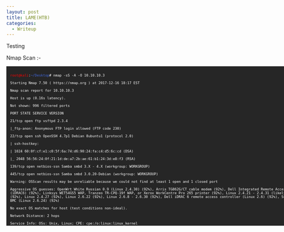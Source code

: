 ```yaml
---
layout: post
title: LAME(HTB)
categories:
  - Writeup
---
```

Testing

Nmap Scan :-
<div style="height:400px;width:800px;overflow:auto;background-color:#262626;color:White;scrollbar-base-color:gold;font-family:monospace;padding:10px;">
  <font size="1">
  <p><font color="red">root@kali</font>:<font color="RoyalBlue">~/Desktop</font># nmap -sS -A -O 10.10.10.3</br>
<br>Starting Nmap 7.50 ( https://nmap.org ) at 2017-12-16 18:17 EST</br>
<br>Nmap scan report for 10.10.10.3</br>
<br>Host is up (0.16s latency).</br>
<br>Not shown: 996 filtered ports</br>
<br>PORT STATE SERVICE VERSION</br>
<br>21/tcp open ftp vsftpd 2.3.4</br>
<br>|_ftp-anon: Anonymous FTP login allowed (FTP code 230)</br>
<br>22/tcp open ssh OpenSSH 4.7p1 Debian 8ubuntu1 (protocol 2.0)</br>
<br>| ssh-hostkey:</br>
<br>| 1024 60:0f:cf:e1:c0:5f:6a:74:d6:90:24:fa:c4:d5:6c:cd (DSA)</br>
<br>|_ 2048 56:56:24:0f:21:1d:de:a7:2b:ae:61:b1:24:3d:e8:f3 (RSA)</br>
<br>139/tcp open netbios-ssn Samba smbd 3.X - 4.X (workgroup: WORKGROUP)</br>
<br>445/tcp open netbios-ssn Samba smbd 3.0.20-Debian (workgroup: WORKGROUP)</br>
<br>Warning: OSScan results may be unreliable because we could not find at least 1 open and 1 closed port</br>
<br>Aggressive OS guesses: OpenWrt White Russian 0.9 (Linux 2.4.30) (92%), Arris TG862G/CT cable modem (92%), Dell Integrated Remote Access Controller (iDRAC6) (92%), Linksys WET54GS5 WAP, Tranzeo TR-CPQ-19f WAP, or Xerox WorkCentre Pro 265 printer (92%), Linux 2.4.21 - 2.4.31 (likely embedded) (92%), Linux 2.4.27 (92%), Linux 2.6.22 (92%), Linux 2.6.8 - 2.6.30 (92%), Dell iDRAC 6 remote access controller (Linux 2.6) (92%), Supermicro IPMI BMC (Linux 2.6.24) (92%)</br>
<br>No exact OS matches for host (test conditions non-ideal).</br>
<br>Network Distance: 2 hops</br>
<br>Service Info: OSs: Unix, Linux; CPE: cpe:/o:linux:linux_kernel</br>
<br>Host script results:</br>
<br>| smb-os-discovery:</br>
<br>| OS: Unix (Samba 3.0.20-Debian)</br>
<br>| NetBIOS computer name:</br>
<br>| Workgroup: WORKGROUP\x00</br>
<br>|_ System time: 2017-12-13T13:56:42-05:00</br>
<br>TRACEROUTE (using port 22/tcp)</br>
<br>HOP RTT ADDRESS</br>
<br>1 164.82 ms 10.10.14.1</br>
<br>2 164.95 ms 10.10.10.3</br>
<br>OS and Service detection performed. Please report any incorrect results at https://nmap.org/submit/ .</br>
<br>Nmap done: 1 IP address (1 host up) scanned in 84.01 seconds</p>
</font>
